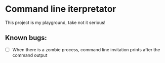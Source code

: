 # Command line iterpretator
This project is my playground, take not it serious!

## Known bugs:
- [ ] When there is a zombie process, command line invitation prints after the command output